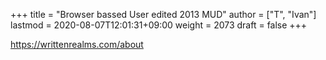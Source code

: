 +++
title = "Browser bassed User edited 2013 MUD"
author = ["T", "Ivan"]
lastmod = 2020-08-07T12:01:31+09:00
weight = 2073
draft = false
+++

<https://writtenrealms.com/about>
